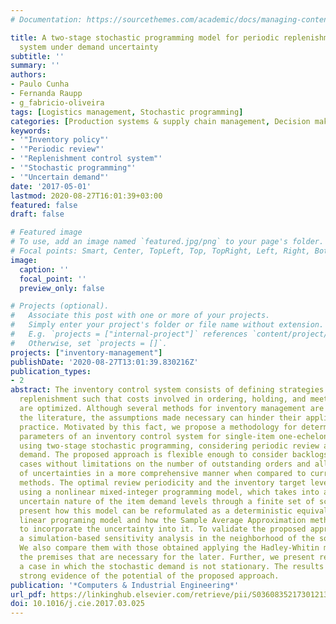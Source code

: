 ```yaml
---
# Documentation: https://sourcethemes.com/academic/docs/managing-content/

title: A two-stage stochastic programming model for periodic replenishment control
  system under demand uncertainty
subtitle: ''
summary: ''
authors:
- Paulo Cunha
- Fernanda Raupp
- g_fabricio-oliveira
tags: [Logistics management, Stochastic programming]
categories: [Production systems & supply chain management, Decision making under uncertainty]
keywords: 
- '"Inventory policy"'
- '"Periodic review"'
- '"Replenishment control system"'
- '"Stochastic programming"'
- '"Uncertain demand"'
date: '2017-05-01'
lastmod: 2020-08-27T16:01:39+03:00
featured: false
draft: false

# Featured image
# To use, add an image named `featured.jpg/png` to your page's folder.
# Focal points: Smart, Center, TopLeft, Top, TopRight, Left, Right, BottomLeft, Bottom, BottomRight.
image:
  caption: ''
  focal_point: ''
  preview_only: false

# Projects (optional).
#   Associate this post with one or more of your projects.
#   Simply enter your project's folder or file name without extension.
#   E.g. `projects = ["internal-project"]` references `content/project/deep-learning/index.md`.
#   Otherwise, set `projects = []`.
projects: ["inventory-management"]
publishDate: '2020-08-27T13:01:39.830216Z'
publication_types:
- 2
abstract: The inventory control system consists of defining strategies to manage inventory
  replenishment such that costs involved in ordering, holding, and meeting the demands
  are optimized. Although several methods for inventory management are proposed in
  the literature, the assumptions made necessary can hinder their applicability in
  practice. Motivated by this fact, we propose a methodology for determining the optimal
  parameters of an inventory control system for single-item one-echelon supply chains
  using two-stage stochastic programming, considering periodic review and uncertain
  demand. The proposed approach is flexible enough to consider backlogs or lost sales
  cases without limitations on the number of outstanding orders and allows the consideration
  of uncertainties in a more comprehensive manner when compared to currently available
  methods. The optimal review periodicity and the inventory target level are determined
  using a nonlinear mixed-integer programming model, which takes into account the
  uncertain nature of the item demand levels through a finite set of scenarios. We
  present how this model can be reformulated as a deterministic equivalent mixed-integer
  linear programing model and how the Sample Average Approximation method can be used
  to incorporate the uncertainty into it. To validate the proposed approach, we perform
  a simulation-based sensitivity analysis in the neighborhood of the solutions obtained.
  We also compare them with those obtained applying the Hadley-Whitin method, considering
  the premises that are necessary for the later. Further, we present results from
  a case in which the stochastic demand is not stationary. The results obtained provide
  strong evidence of the potential of the proposed approach.
publication: '*Computers & Industrial Engineering*'
url_pdf: https://linkinghub.elsevier.com/retrieve/pii/S0360835217301213
doi: 10.1016/j.cie.2017.03.025
---
```

